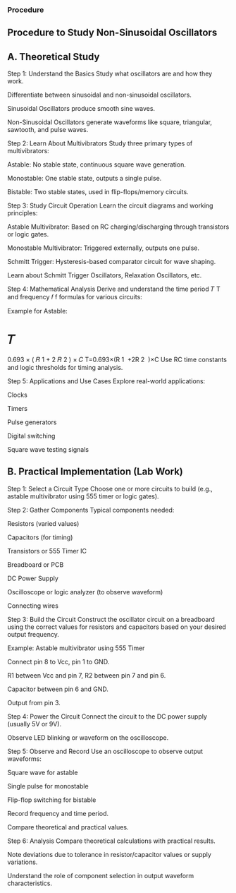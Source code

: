 ### Procedure
## Procedure to Study Non-Sinusoidal Oscillators
## A. Theoretical Study
Step 1: Understand the Basics
Study what oscillators are and how they work.

Differentiate between sinusoidal and non-sinusoidal oscillators.

Sinusoidal Oscillators produce smooth sine waves.

Non-Sinusoidal Oscillators generate waveforms like square, triangular, sawtooth, and pulse waves.

Step 2: Learn About Multivibrators
Study three primary types of multivibrators:

Astable: No stable state, continuous square wave generation.

Monostable: One stable state, outputs a single pulse.

Bistable: Two stable states, used in flip-flops/memory circuits.

Step 3: Study Circuit Operation
Learn the circuit diagrams and working principles:

Astable Multivibrator: Based on RC charging/discharging through transistors or logic gates.

Monostable Multivibrator: Triggered externally, outputs one pulse.

Schmitt Trigger: Hysteresis-based comparator circuit for wave shaping.

Learn about Schmitt Trigger Oscillators, Relaxation Oscillators, etc.

Step 4: Mathematical Analysis
Derive and understand the time period 
𝑇
T and frequency 
𝑓
f formulas for various circuits:

Example for Astable:

𝑇
=
0.693
×
(
𝑅
1
+
2
𝑅
2
)
×
𝐶
T=0.693×(R 
1
​
 +2R 
2
​
 )×C
Use RC time constants and logic thresholds for timing analysis.

Step 5: Applications and Use Cases
Explore real-world applications:

Clocks

Timers

Pulse generators

Digital switching

Square wave testing signals

## B. Practical Implementation (Lab Work)
Step 1: Select a Circuit Type
Choose one or more circuits to build (e.g., astable multivibrator using 555 timer or logic gates).

Step 2: Gather Components
Typical components needed:

Resistors (varied values)

Capacitors (for timing)

Transistors or 555 Timer IC

Breadboard or PCB

DC Power Supply

Oscilloscope or logic analyzer (to observe waveform)

Connecting wires

Step 3: Build the Circuit
Construct the oscillator circuit on a breadboard using the correct values for resistors and capacitors based on your desired output frequency.

Example: Astable multivibrator using 555 Timer

Connect pin 8 to Vcc, pin 1 to GND.

R1 between Vcc and pin 7, R2 between pin 7 and pin 6.

Capacitor between pin 6 and GND.

Output from pin 3.

Step 4: Power the Circuit
Connect the circuit to the DC power supply (usually 5V or 9V).

Observe LED blinking or waveform on the oscilloscope.

Step 5: Observe and Record
Use an oscilloscope to observe output waveforms:

Square wave for astable

Single pulse for monostable

Flip-flop switching for bistable

Record frequency and time period.

Compare theoretical and practical values.

Step 6: Analysis
Compare theoretical calculations with practical results.

Note deviations due to tolerance in resistor/capacitor values or supply variations.

Understand the role of component selection in output waveform characteristics.


